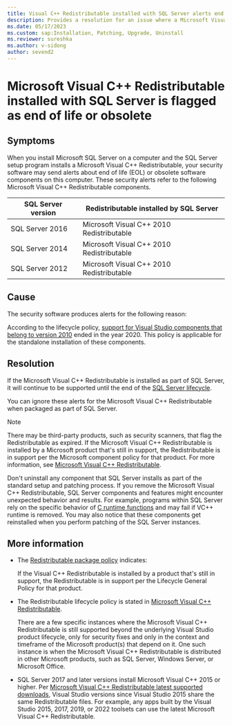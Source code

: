 ```yaml
---
title: Visual C++ Redistributable installed with SQL Server alerts end of life or obsolete
description: Provides a resolution for an issue where a Microsoft Visual C++ Redistributable installed with SQL Server is flagged as end of life or obsolete software components.
ms.date: 05/17/2023
ms.custom: sap:Installation, Patching, Upgrade, Uninstall
ms.reviewer: sureshka
ms.author: v-sidong
author: sevend2
---
```

# Microsoft Visual C++ Redistributable installed with SQL Server is flagged as end of life or obsolete

## Symptoms

When you install Microsoft SQL Server on a computer and the SQL Server setup program installs a Microsoft Visual C++ Redistributable, your security software may send alerts about end of life (EOL) or obsolete software components on this computer. These security alerts refer to the following Microsoft Visual C++ Redistributable components.

|SQL Server version|Redistributable installed by SQL Server|
|-|-|
|SQL Server 2016|Microsoft Visual C++ 2010 Redistributable|
|SQL Server 2014|Microsoft Visual C++ 2010 Redistributable|
|SQL Server 2012|Microsoft Visual C++ 2010 Redistributable|

## Cause

The security software produces alerts for the following reason:

According to the lifecycle policy, [support for Visual Studio components that belong to version 2010](/lifecycle/products/visual-studio-2010) ended in the year 2020. This policy is applicable for the standalone installation of these components.

## Resolution

If the Microsoft Visual C++ Redistributable is installed as part of SQL Server, it will continue to be supported until the end of the [SQL Server lifecycle](/sql/sql-server/end-of-support/sql-server-end-of-support-overview).

You can ignore these alerts for the Microsoft Visual C++ Redistributable when packaged as part of SQL Server.

> [!NOTE]
> There may be third-party products, such as security scanners, that flag the Redistributable as expired. If the Microsoft Visual C++ Redistributable is installed by a Microsoft product that's still in support, the Redistributable is in support per the Microsoft component policy for that product. For more information, see [Microsoft Visual C++ Redistributable](/visualstudio/productinfo/vs-servicing#microsoft-visual-c-redistributable).

Don't uninstall any component that SQL Server installs as part of the standard setup and patching process. If you remove the Microsoft Visual C++ Redistributable, SQL Server components and features might encounter unexpected behavior and results. For example, programs within SQL Server rely on the specific behavior of [C runtime functions](/cpp/c-runtime-library/reference/crt-alphabetical-function-reference) and may fail if VC++ runtime is removed. You may also notice that these components get reinstalled when you perform patching of the SQL Server instances.

## More information

- The [Redistributable package policy](/troubleshoot/developer/visualstudio/cpp/libraries/minimum-service-pack-levels#summary) indicates:

   If the Visual C++ Redistributable is installed by a product that's still in support, the Redistributable is in support per the Lifecycle General Policy for that product.

- The Redistributable lifecycle policy is stated in [Microsoft Visual C++ Redistributable](/visualstudio/releases/2019/servicing-vs2019#microsoft-visual-c-redistributable).  

   There are a few specific instances where the Microsoft Visual C++ Redistributable is still supported beyond the underlying Visual Studio product lifecycle, only for security fixes and only in the context and timeframe of the Microsoft product(s) that depend on it. One such instance is when the Microsoft Visual C++ Redistributable is distributed in other Microsoft products, such as SQL Server, Windows Server, or Microsoft Office.

- SQL Server 2017 and later versions install Microsoft Visual C++ 2015 or higher. Per [Microsoft Visual C++ Redistributable latest supported downloads](/cpp/windows/latest-supported-vc-redist), Visual Studio versions since Visual Studio 2015 share the same Redistributable files. For example, any apps built by the Visual Studio 2015, 2017, 2019, or 2022 toolsets can use the latest Microsoft Visual C++ Redistributable.
